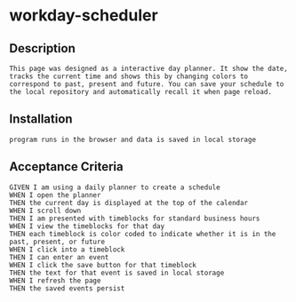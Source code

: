 # workday-scheduler

## Description
    This page was designed as a interactive day planner. It show the date, tracks the current time and shows this by changing colors to correspond to past, present and future. You can save your schedule to the local repository and automatically recall it when page reload. 

## Installation
    program runs in the browser and data is saved in local storage

## Acceptance Criteria
    GIVEN I am using a daily planner to create a schedule
    WHEN I open the planner
    THEN the current day is displayed at the top of the calendar
    WHEN I scroll down
    THEN I am presented with timeblocks for standard business hours
    WHEN I view the timeblocks for that day
    THEN each timeblock is color coded to indicate whether it is in the past, present, or future
    WHEN I click into a timeblock
    THEN I can enter an event
    WHEN I click the save button for that timeblock
    THEN the text for that event is saved in local storage
    WHEN I refresh the page
    THEN the saved events persist

    